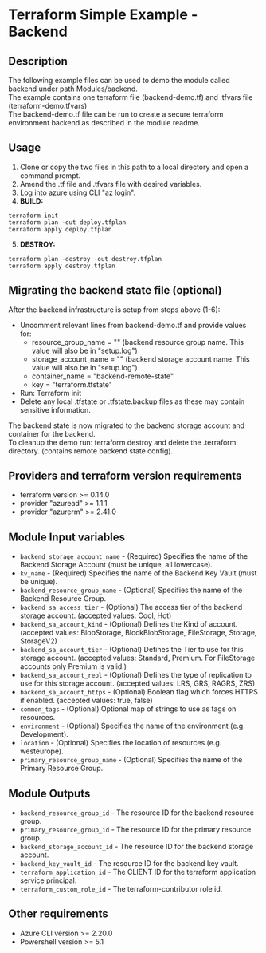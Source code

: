 # Terraform Simple Example - Backend

## Description

The following example files can be used to demo the module called backend under path Modules/backend.  
The example contains one terraform file (backend-demo.tf) and .tfvars file (terraform-demo.tfvars)  
The backend-demo.tf file can be run to create a secure terraform environment backend as described in the module readme.  

## Usage

1. Clone or copy the two files in this path to a local directory and open a command prompt.
2. Amend the .tf file and .tfvars file with desired variables.
3. Log into azure using CLI "az login".
4. **BUILD:**

```hcl
terraform init
terraform plan -out deploy.tfplan
terraform apply deploy.tfplan
```

5. **DESTROY:**

```hcl
terraform plan -destroy -out destroy.tfplan
terraform apply destroy.tfplan
```

## Migrating the backend state file (optional)

After the backend infrastructure is setup from steps above (1-6):  

- Uncomment relevant lines from backend-demo.tf and provide values for:
  - resource_group_name = "" (backend resource group name. This value will also be in "setup.log")
  - storage_account_name = "" (backend storage account name. This value will also be in "setup.log")
  - container_name = "backend-remote-state"
  - key = "terraform.tfstate"
- Run: Terraform init
- Delete any local .tfstate or .tfstate.backup files as these may contain sensitive information.

The backend state is now migrated to the backend storage account and container for the backend.  
To cleanup the demo run: terraform destroy and delete the .terraform directory. (contains remote backend state config).  

## Providers and terraform version requirements
  
- terraform version >= 0.14.0
- provider "azuread" >= 1.1.1
- provider "azurerm" >= 2.41.0
  
## Module Input variables
  
- `backend_storage_account_name` - (Required) Specifies the name of the Backend Storage Account (must be unique, all lowercase).
- `kv_name` - (Required) Specifies the name of the Backend Key Vault (must be unique).
- `backend_resource_group_name` - (Optional) Specifies the name of the Backend Resource Group.
- `backend_sa_access_tier` - (Optional) The access tier of the backend storage account. (accepted values: Cool, Hot)
- `backend_sa_account_kind` - (Optional) Defines the Kind of account. (accepted values: BlobStorage, BlockBlobStorage, FileStorage, Storage, StorageV2)
- `backend_sa_account_tier` - (Optional) Defines the Tier to use for this storage account. (accepted values: Standard, Premium. For FileStorage accounts only Premium is valid.)
- `backend_sa_account_repl` - (Optional) Defines the type of replication to use for this storage account. (accepted values: LRS, GRS, RAGRS, ZRS)
- `backend_sa_account_https` - (Optional) Boolean flag which forces HTTPS if enabled. (accepted values: true, false)
- `common_tags` - (Optional) Optional map of strings to use as tags on resources.
- `environment` - (Optional) Specifies the name of the environment (e.g. Development).
- `location` - (Optional) Specifies the location of resources (e.g. westeurope).
- `primary_resource_group_name` - (Optional) Specifies the name of the Primary Resource Group.
  
## Module Outputs

- `backend_resource_group_id` - The resource ID for the backend resource group.
- `primary_resource_group_id` -  The resource ID for the primary resource group.
- `backend_storage_account_id` - The resource ID for the backend storage account.
- `backend_key_vault_id` - The resource ID for the backend key vault.
- `terraform_application_id` - The CLIENT ID for the terraform application service principal.
- `terraform_custom_role_id` - The terraform-contributor role id.

## Other requirements

- Azure CLI version >= 2.20.0
- Powershell version >= 5.1
